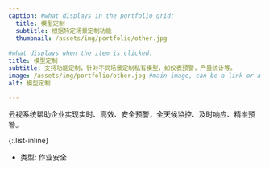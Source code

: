 ```yaml
---
caption: #what displays in the portfolio grid:
  title: 模型定制
  subtitle: 根据特定场景定制功能
  thumbnail: /assets/img/portfolio/other.jpg
  
#what displays when the item is clicked:
title: 模型定制
subtitle: 支持功能定制，针对不同场景定制私有模型，如仪表预警，产量统计等。
image: /assets/img/portfolio/other.jpg #main image, can be a link or a file in assets/img/portfolio
alt: 模型定制

---
```


云视系统帮助企业实现实时、高效、安全预警，全天候监控、及时响应、精准预警。

{:.list-inline}

- 类型: 作业安全
